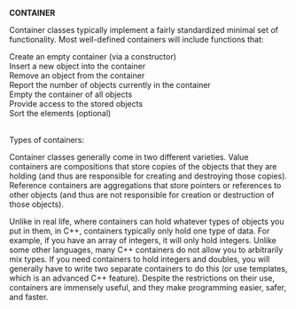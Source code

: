 **CONTAINER**

Container classes typically implement a fairly standardized minimal set of functionality. 
Most well-defined containers will include functions that:

Create an empty container (via a constructor)</br>
Insert a new object into the container</br>
Remove an object from the container</br>
Report the number of objects currently in the container</br>
Empty the container of all objects</br>
Provide access to the stored objects</br>
Sort the elements (optional)</br></br>

Types of containers:

Container classes generally come in two different varieties.
Value containers are compositions that store copies of the objects that they are holding 
(and thus are responsible for creating and destroying those copies). Reference containers are aggregations that store pointers or 
references to other objects (and thus are not responsible for creation or destruction of those objects).

Unlike in real life, where containers can hold whatever types of objects you put in them, in C++,
containers typically only hold one type of data. For example, if you have an array of integers, it will only hold integers.
Unlike some other languages, many C++ containers do not allow you to arbitrarily mix types. 
If you need containers to hold integers and doubles, 
you will generally have to write two separate containers to do this (or use templates, which is an advanced C++ feature).
Despite the restrictions on their use, containers are immensely useful, and they make programming easier, safer, and faster.
